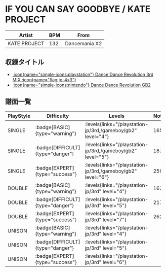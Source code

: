 # IF YOU CAN SAY GOODBYE / KATE PROJECT

|Artist|BPM|From|
|------|---|----|
|KATE PROJECT|132|Dancemania X2|

## 収録タイトル

- [:icon{name="simple-icons:playstation"} Dance Dance Revolution 3rd MIX :icon{name="flag:jp-4x3"}](/playstation-jp/3rd)
- [:icon{name="simple-icons:nintendo"} Dance Dance Revolution GB2](/gameboy/gb2)

## 譜面一覧

|PlayStyle|Difficulty|Levels|Notes|Movie|
|---------|----------|------|-----|-----|
|SINGLE| :badge[BASIC]{type="warning"}| :levels{links="/playstation-jp/3rd,/gameboy/gb2" level="4"}|165/0||
|SINGLE| :badge[DIFFICULT]{type="danger"}| :levels{links="/playstation-jp/3rd,/gameboy/gb2" level="5"}|187/0||
|SINGLE| :badge[EXPERT]{type="success"}| :levels{links="/playstation-jp/3rd,/gameboy/gb2" level="6"}|250/0||
|DOUBLE| :badge[BASIC]{type="warning"}| :levels{links="/playstation-jp/3rd" level="4"}|163/0||
|DOUBLE| :badge[DIFFICULT]{type="danger"}| :levels{links="/playstation-jp/3rd" level="5"}|217/0||
|DOUBLE| :badge[EXPERT]{type="success"}| :levels{links="/playstation-jp/3rd" level="7"}|262/0||
|UNISON| :badge[BASIC]{type="warning"}| :levels{links="/playstation-jp/3rd" level="4"}|||
|UNISON| :badge[DIFFICULT]{type="danger"}| :levels{links="/playstation-jp/3rd" level="5"}|||
|UNISON| :badge[EXPERT]{type="success"}| :levels{links="/playstation-jp/3rd" level="6"}|||

